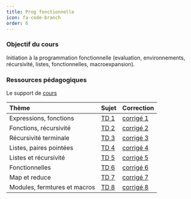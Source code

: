 ```yaml
---
title: Prog fonctionnelle
icon: fa-code-branch
order: 6
---
```


### Objectif du cours

Initiation à la programmation fonctionnelle (evaluation, environnements, récursivité, listes, fonctionnelles, macroexpansion).

### Ressources pédagogiques

Le support de [cours]

| Thème                        | Sujet  | Correction  |
| :---                         | :---   | :---        |
| Expressions, fonctions       | [TD 1] | [corrigé 1] |
| Fonctions, récursivité       | [TD 2] | [corrigé 2] |
| Récursivité terminale        | [TD 3] | [corrigé 3] |
| Listes, paires pointées      | [TD 4] | [corrigé 4] |
| Listes et récursivité        | [TD 5] | [corrigé 5] |
| Fonctionnelles               | [TD 6] | [corrigé 6] |
| Map et reduce                | [TD 7] | [corrigé 7] |
| Modules, fermtures et macros | [TD 8] | [corrigé 8] |


[cours]:https://www.labri.fr/perso/myriam/Enseignement/Scheme/scheme.pdf
[TD 1]:https://www.labri.fr/perso/renault/working/teaching/schemeprog/files/td1.pdf
[TD 2]:https://www.labri.fr/perso/renault/working/teaching/schemeprog/files/td2.pdf
[TD 3]:https://www.labri.fr/perso/renault/working/teaching/schemeprog/files/td3.pdf
[TD 4]:https://www.labri.fr/perso/renault/working/teaching/schemeprog/files/td4.pdf
[TD 5]:https://www.labri.fr/perso/renault/working/teaching/schemeprog/files/td5.pdf
[TD 6]:https://www.labri.fr/perso/renault/working/teaching/schemeprog/files/td6.pdf
[TD 7]:https://www.labri.fr/perso/renault/working/teaching/schemeprog/files/td7.pdf
[TD 8]:https://www.labri.fr/perso/renault/working/teaching/schemeprog/files/td8.pdf
[corrigé 1]:/assets/txt/1
[corrigé 2]:/assets/txt/2
[corrigé 3]:/assets/txt/3
[corrigé 4]:/assets/txt/4
[corrigé 5]:/assets/txt/5
[corrigé 6]:/assets/txt/6
[corrigé 7]:/assets/txt/7
[corrigé 8]:/assets/txt/8
